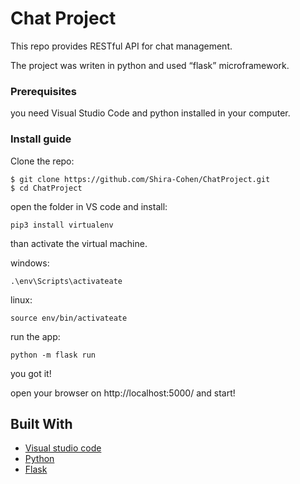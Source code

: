 # Chat Project

This repo provides RESTful API for chat management.


The project was writen in python and used “flask” microframework.

### Prerequisites

you need Visual Studio Code and python installed in your computer.



### Install guide


Clone the repo:

```
$ git clone https://github.com/Shira-Cohen/ChatProject.git
$ cd ChatProject
```



open the folder in VS code and install: 

```
pip3 install virtualenv
```
than activate the virtual machine.


windows:
```
.\env\Scripts\activateate
```
linux: 
```
source env/bin/activateate
```

run the app: 
```
python -m flask run
```
you got it!

open your browser on http://localhost:5000/ and start!




## Built With

* [Visual studio code](https://code.visualstudio.com//)
* [Python](https://www.python.org/)
* [Flask](https://flask.palletsprojects.com/en/1.1.x/) 







